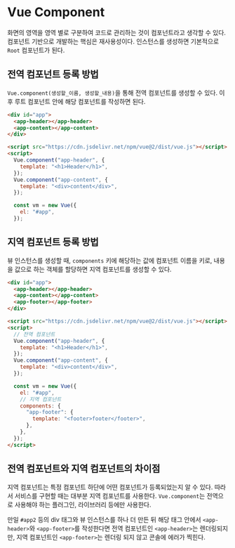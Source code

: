 # Vue Component

화면의 영역을 영역 별로 구분하여 코드로 관리하는 것이 컴포넌트라고 생각할 수 있다. 컴포넌트 기반으로 개발하는 핵심은 재사용성이다. 인스턴스를 생성하면 기본적으로 `Root` 컴포넌트가 된다.

## 전역 컴포넌트 등록 방법

`Vue.component(생성할_이름, 생성할_내용)`을 통해 전역 컴포넌트를 생성할 수 있다. 이후 루트 컴포넌트 안에 해당 컴포넌트를 작성하면 된다.

```html
<div id="app">
  <app-header></app-header>
  <app-content></app-content>
</div>

<script src="https://cdn.jsdelivr.net/npm/vue@2/dist/vue.js"></script>
<script>
  Vue.component("app-header", {
    template: "<h1>Header</h1>",
  });
  Vue.component("app-content", {
    template: "<div>content</div>",
  });

  const vm = new Vue({
    el: "#app",
  });
```

## 지역 컴포넌트 등록 방법

뷰 인스턴스를 생성할 때, `components` 키에 해당하는 값에 컴포넌트 이름을 키로, 내용을 값으로 하는 객체를 할당하면 지역 컴포넌트를 생성할 수 있다.

```html
<div id="app">
  <app-header></app-header>
  <app-content></app-content>
  <app-footer></app-footer>
</div>

<script src="https://cdn.jsdelivr.net/npm/vue@2/dist/vue.js"></script>
<script>
  // 전역 컴포넌트
  Vue.component("app-header", {
    template: "<h1>Header</h1>",
  });
  Vue.component("app-content", {
    template: "<div>content</div>",
  });

  const vm = new Vue({
    el: "#app",
    // 지역 컴포넌트
    components: {
      "app-footer": {
        template: "<footer>footer</footer>",
      },
    },
  });
</script>
```

## 전역 컴포넌트와 지역 컴포넌트의 차이점

지역 컴포넌트는 특정 컴포넌트 하단에 어떤 컴포넌트가 등록되었는지 알 수 있다. 따라서 서비스를 구현할 때는 대부분 지역 컴포넌트를 사용한다. `Vue.component`는 전역으로 사용해야 하는 플러그인, 라이브러리 등에만 사용한다.

만일 `#app2` 등의 div 태그와 뷰 인스턴스를 하나 더 만든 뒤 해당 태그 안에서 `<app-header>`와 `<app-footer>`를 작성한다면 전역 컴포넌트인 `<app-header>`는 렌더링되지만, 지역 컴포넌트인 `<app-footer>`는 렌더링 되지 않고 콘솔에 에러가 찍힌다.
